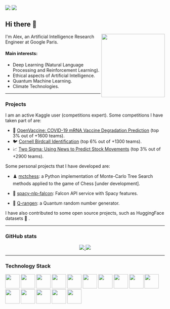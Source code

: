 [![](https://img.shields.io/badge/linkedin-%230077B5.svg?&style=for-the-badge&logo=linkedin&logoColor=white)](https://www.https://www.linkedin.com/in/alejandro-castro-ros/)
[![](https://img.shields.io/badge/Kaggle-00599C?style=for-the-badge&logo=kaggle&logoColor=white)](https://www.kaggle.com/alexine)

## Hi there 👋

<img align='right' src='https://user-images.githubusercontent.com/5713670/87202985-820dcb80-c2b6-11ea-9f56-7ec461c497c3.gif' width='200"'>


I'm Alex, an Artificial Intelligence Research Engineer at Google Paris.

#### Main interests:
- Deep Learning (Natural Language Processing and Reinforcement Learning).
- Ethical aspects of Artificial Intelligence.
- Quantum Machine Learning.
- Climate Technologies.

---
### Projects

I am an active Kaggle user (competitions expert). Some competitions I have taken part of are:

- 💉  [OpenVaccine: COVID-19 mRNA Vaccine Degradation Prediction](https://www.kaggle.com/c/stanford-covid-vaccine) (top 3% out of +1600 teams).
- 🐦  [Cornell Birdcall Identification](https://www.kaggle.com/c/birdsong-recognition) (top 6% out of +1300 teams).
- 📈  [Two Sigma: Using News to Predict Stock Movements](https://www.kaggle.com/c/two-sigma-financial-news) (top 3% out of +2900 teams).


Some personal projects that I have developed are:

- ♟️ [mctchess](https://github.com/alejandrocros/monte_carlo_tree_chess): a Python implementation of Monte-Carlo Tree Search methods applied to the game of Chess [under development].

- 🦅 [spacy-nlp-falcon](https://github.com/alejandrocros/spacy-nlp-falcon): Falcon API service with Spacy features.

- 🎲    [Q-rangen](https://github.com/alejandrocros/Qrangen): a Quantum random number generator.


I have also contributed to some open source projects, such as HuggingFace datasets 🤗 .

---
### GitHub stats

<div style="text-align:center">
<a href="">
  <img src="https://github-readme-stats.vercel.app/api?username=alejandrocros&count_private=true&show_icons=false&theme=vue&include_all_commits=true&show_icons=true&hide=issues" />
</a>
<a href="">
  <img src="https://github-readme-stats.vercel.app/api/top-langs/?username=alejandrocros&theme=vue&layout=compact&hide=jupyter%20notebook" />
</a>
</div>

---

### Technology Stack

<img height="45" src="https://cdn.svgporn.com/logos/python.svg"> <img height="45" src="https://cdn.svgporn.com/logos/tensorflow.svg"> <img height="45" src="https://cdn.svgporn.com/logos/pytorch.svg"> <img height="45" src="https://cdn.svgporn.com/logos/javascript.svg"> <img height="45" src="https://cdn.svgporn.com/logos/typescript-icon.svg"> <img height="45" src="https://cdn.svgporn.com/logos/postgresql.svg"> <img height="45" src="https://cdn.svgporn.com/logos/mongodb.svg"> <img height="45" src="https://cdn.svgporn.com/logos/neo4j.svg"> <img height="45" src="https://cdn.svgporn.com/logos/docker.svg"> <img height="45" src="https://cdn.svgporn.com/logos/jenkins.svg"> <img height="45" src="https://cdn.svgporn.com/logos/bash.svg"> <img height="45" src="https://cdn.svgporn.com/logos/github-icon.svg"> <img height="45" src="https://cdn.svgporn.com/logos/git.svg"> <img height="45" src="https://cdn.svgporn.com/logos/linux-tux.svg"> <img height="45" src="https://cdn.svgporn.com/logos/google-cloud.svg">

<!--
![VISIT COUNT](https://visitor-badge.laobi.icu/badge?page_id=alejandrocros.alejandrocros)
-->

